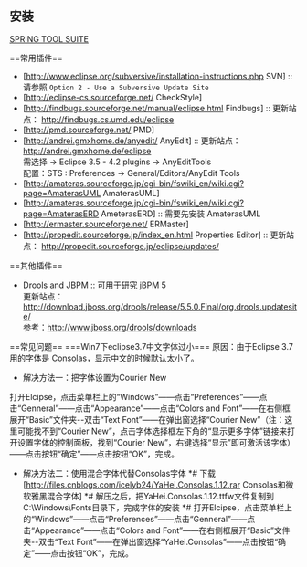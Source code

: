 ## 安装
[SPRING TOOL SUITE](http://www.springsource.org/sts )

==常用插件==
* [http://www.eclipse.org/subversive/installation-instructions.php SVN]
:: 请参照 `Option 2 - Use a Subversive Update Site`
* [http://eclipse-cs.sourceforge.net/ CheckStyle]
* [http://findbugs.sourceforge.net/manual/eclipse.html Findbugs]
:: 更新站点： http://findbugs.cs.umd.edu/eclipse
* [http://pmd.sourceforge.net/ PMD]
* [http://andrei.gmxhome.de/anyedit/ AnyEdit]
:: 更新站点：http://andrei.gmxhome.de/eclipse<br/>需选择 -> Eclipse 3.5 - 4.2 plugins -> AnyEditTools<br/> 配置：STS : Preferences -> General/Editors/AnyEdit Tools 
* [http://amateras.sourceforge.jp/cgi-bin/fswiki_en/wiki.cgi?page=AmaterasUML AmaterasUML]
* [http://amateras.sourceforge.jp/cgi-bin/fswiki_en/wiki.cgi?page=AmaterasERD AmeterasERD]
:: 需要先安装 AmaterasUML
* [http://ermaster.sourceforge.net/ ERMaster]
* [http://propedit.sourceforge.jp/index_en.html Properties Editor]
:: 更新站点： http://propedit.sourceforge.jp/eclipse/updates/

==其他插件==
* Drools and JBPM
:: 可用于研究 jBPM 5<br/>更新站点：http://download.jboss.org/drools/release/5.5.0.Final/org.drools.updatesite/ <br/>参考：http://www.jboss.org/drools/downloads

==常见问题==
===Win7下eclipse3.7中文字体过小===
原因：由于Eclipse 3.7 用的字体是 Consolas，显示中文的时候默认太小了。
* 解决方法一：把字体设置为Courier New 

打开Elcipse，点击菜单栏上的“Windows”——点击“Preferences”——点击“Genneral”——点击“Appearance”——点击“Colors and Font”——在右侧框展开“Basic”文件夹--双击“Text Font”——在弹出窗选择“Courier New”（注：这里可能找不到“Courier New”，点击字体选择框左下角的“显示更多字体”链接来打开设置字体的控制面板，找到“Courier New”，右键选择“显示”即可激活该字体）——点击按钮“确定”——点击按钮“OK”，完成。

* 解决方法二：使用混合字体代替Consolas字体
*# 下载[http://files.cnblogs.com/icelyb24/YaHei.Consolas.1.12.rar Consolas和微软雅黑混合字体]
*# 解压之后，把YaHei.Consolas.1.12.ttfw文件复制到C:\Windows\Fonts目录下，完成字体的安装
*# 打开Elcipse，点击菜单栏上的“Windows”——点击“Preferences”——点击“Genneral”——点击“Appearance”——点击“Colors and Font”——在右侧框展开“Basic”文件夹--双击“Text Font”——在弹出窗选择“YaHei.Consolas”——点击按钮“确定”——点击按钮“OK”，完成。


